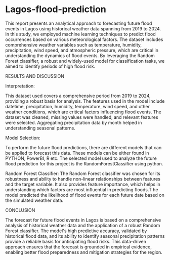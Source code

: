 # Lagos-flood-prediction

This report presents an analytical approach to forecasting future flood events in Lagos using historical
weather data spanning from 2019 to 2024.
In this study, we employed machine learning techniques to predict flood occurrences based on
various meteorological factors. The dataset includes comprehensive weather variables such as
temperature, humidity, precipitation, wind speed, and atmospheric pressure, which are critical in
understanding the dynamics of flood events. By leveraging the Random Forest classifier, a
robust and widely-used model for classification tasks, we aimed to identify periods of high flood
risk.

RESULTS AND DISCUSSION

Interpretation:

This dataset used covers a comprehensive period from 2019 to 2024, providing a robust basis
for analysis. The features used in the model include datetime, precipitation, humidity,
temperature, wind speed, and other weather conditions, which are critical factors influencing
flood events. The dataset was cleaned, missing values were handled, and relevant features
were selected. Aggregating precipitation data by month helped in understanding seasonal
patterns.

Model Selection:

To perform the future flood predictions, there are different models that can be applied to forecast
this data. These models can be either found in PYTHON, PowerBI, R etc. The selected model
used to analyze the future flood prediction for this project is the RandomForestClassifier using
python.

Random Forest Classifier: The Random Forest classifier was chosen for its robustness and
ability to handle non-linear relationships between features and the target variable. It also
provides feature importance, which helps in understanding which factors are most influential in
predicting floods.T he model predicted the likelihood of flood events for each future date based
on the simulated weather data.

CONCLUSION

The forecast for future flood events in Lagos is based on a comprehensive analysis of historical
weather data and the application of a robust Random Forest classifier. The model's high
predictive accuracy, validated by historical flood data, and its ability to identify seasonal
precipitation patterns provide a reliable basis for anticipating flood risks. This data-driven
approach ensures that the forecast is grounded in empirical evidence, enabling better flood
preparedness and mitigation strategies for the region.
